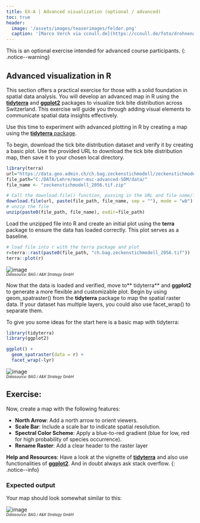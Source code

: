 ```yaml
---
title: EX-A | Advanced visualization (optional / advanced)
toc: true
header:
  image: '/assets/images/teaserimages/felder.png'
  caption: '[Marco Verch via ccnull.de](https://ccnull.de/foto/drohnenaufnahme-von-landwirtschaftlichen-feldern-mit-geometrischen-mustern/1105470). [CC-BY 2.0](https://creativecommons.org/licenses/by/2.0/de/). Image cropped.'
---
```


This is an optional exercise intended for advanced course participants.
{: .notice--warning}

## Advanced visualization in R
This section offers a practical exercise for those with a solid foundation in spatial data analysis. You will develop an advanced map in R using the [**tidyterra**]( https://dieghernan.github.io/tidyterra/) and [**ggplot2**](https://ggplot2.tidyverse.org/) packages to visualize tick bite distribution across Switzerland. This exercise will guide you through adding visual elements to communicate spatial data insights effectively.


Use this time to experiment with advanced plotting in R by creating a map using the [**tidyterra** package]( https://dieghernan.github.io/tidyterra/).

To begin, download the tick bite distribution dataset and verify it by creating a basic plot. Use the provided URL to download the tick bite distribution map, then save it to your chosen local directory.
```r
library(terra)
url="https://data.geo.admin.ch/ch.bag.zeckenstichmodell/zeckenstichmodell/zeckenstichmodell_2056.tif.zip"
file_path="C:/DATA/Lehre/moer-msc-advanced-SDM/data/"
file_name <- "zeckenstichmodell_2056.tif.zip"

# Call the download.file() function, passing in the URL and file name/location as arguments
download.file(url, paste(file_path, file_name, sep = ""), mode = "wb")
# unzip the file
unzip(paste0(file_path, file_name), exdir=file_path)
```
Load the unzipped file into R and create an initial plot using the **terra** package to ensure the data has loaded correctly. This plot serves as a baseline.
```r
# load file into r with the terra package and plot
r=terra::rast(paste0(file_path, "ch.bag.zeckenstichmodell_2056.tif"))
terra::plot(r)
```

![image](../assets/images/unit01/sw_r_plot.png)<br>
<sub><sup>*Datasource: BAG / A&amp;K Strategy GmbH*</sup></sub>

Now that the data is loaded and verified, move to** tidyterra** and **ggplot2** to generate a more flexible and customizable plot. Begin by using geom_spatraster() from the **tidyterra** package to map the spatial raster data. If your dataset has multiple layers, you could also use facet_wrap() to separate them.

To give you some ideas for the start here is a basic map with tidyterra:
```r
library(tidyterra)
library(ggplot2)

ggplot() +
  geom_spatraster(data = r) +
  facet_wrap(~lyr)
```

![image](../assets/images/unit01/tidyterra.png)<br>
<sub><sup>*Datasource: BAG / A&amp;K Strategy GmbH*</sup></sub>

## Exercise:
Now, create a map with the following features:

* **North Arrow**: Add a north arrow to orient viewers.
* **Scale Bar**: Include a scale bar to indicate spatial resolution.
* **Spectral Color Scheme**: Apply a blue-to-red gradient (blue for low, red for high probability of species occurrence).
* **Rename Raster**: Add a clear header to the raster layer

**Help and Resources**: Have a look at the vignette of [**tidyterra**]( https://dieghernan.github.io/tidyterra/) and also use functionalities of [**ggplot2**]( https://ggplot2.tidyverse.org/). And in doubt always ask stack overflow.
{: .notice--info}

### Expected output
Your map should look somewhat similar to this:



![image](../assets/images/unit01/final_tidyterra_plot.png)<br>
<sub><sup>*Datasource: BAG / A&amp;K Strategy GmbH*</sup></sub>

